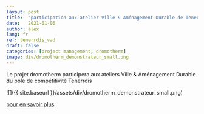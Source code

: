 ```yaml
---
layout: post
title:  "participation aux atelier Ville & Aménagement Durable de Tenerrdis"
date:   2021-01-06
author: alex
lang: fr
ref: tenerrdis_vad
draft: false
categories: [project management, dromotherm]
image: div/dromotherm_demonstrateur_small.png
---
```


Le projet dromotherm participera aux ateliers Ville & Aménagement Durable du pôle de compétitivité Tenerrdis

![]({{ site.baseurl }}/assets/div/dromotherm_demonstrateur_small.png)

[pour en savoir plus](https://www.tenerrdis.fr/fr/evenements/atelier-innovation-ville-amenagement-durable/)
